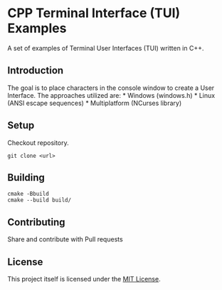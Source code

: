 # CPP Terminal Interface (TUI) Examples

A set of examples of Terminal User Interfaces (TUI) written in C++.

## Introduction

The goal is to place characters in the console window to create a User Interface.
The approaches utilized are:
    * Windows (windows.h)
    * Linux (ANSI escape sequences)
    * Multiplatform (NCurses library)

## Setup 

Checkout repository.
```console
git clone <url>
```

## Building

```console
cmake -Bbuild
cmake --build build/
```

## Contributing

Share and contribute with Pull requests

## License

This project itself is licensed under the [MIT License](https://opensource.org/licenses/MIT).